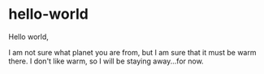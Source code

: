 # hello-world

Hello world,

I am not sure what planet you are from, but I am sure that it must be warm there.
I don't like warm, so I will be staying away...for now.
